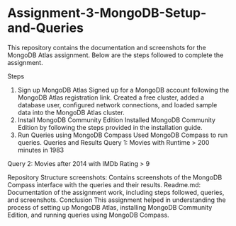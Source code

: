 # Assignment-3-MongoDB-Setup-and-Queries
This repository contains the documentation and screenshots for the MongoDB Atlas assignment. Below are the steps followed to complete the assignment.

Steps
1. Sign up MongoDB Atlas
Signed up for a MongoDB account following the MongoDB Atlas registration link.
Created a free cluster, added a database user, configured network connections, and loaded sample data into the MongoDB Atlas cluster.
2. Install MongoDB Community Edition
Installed MongoDB Community Edition by following the steps provided in the installation guide.
3. Run Queries using MongoDB Compass
Used MongoDB Compass to run queries.
Queries and Results
Query 1: Movies with Runtime > 200 minutes in 1983

Query 2: Movies after 2014 with IMDb Rating > 9

Repository Structure
screenshots: Contains screenshots of the MongoDB Compass interface with the queries and their results.
Readme.md: Documentation of the assignment work, including steps followed, queries, and screenshots.
Conclusion
This assignment helped in understanding the process of setting up MongoDB Atlas, installing MongoDB Community Edition, and running queries using MongoDB Compass.
